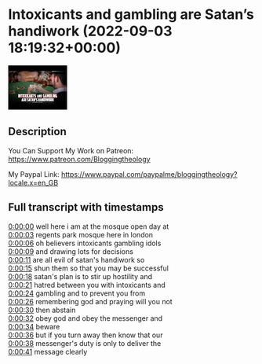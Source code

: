 # Intoxicants and gambling are Satan’s handiwork (2022-09-03 18:19:32+00:00)

![alt Intoxicants and gambling are Satan’s handiwork](7Yy0dnQUe0U.jpg "Intoxicants and gambling are Satan’s handiwork")

## Description

You Can Support My Work on Patreon:
https://www.patreon.com/Bloggingtheology

My Paypal Link: 
https://www.paypal.com/paypalme/bloggingtheology?locale.x=en_GB



## Full transcript with timestamps

[0:00:00](https://youtu.be/7Yy0dnQUe0U?t=0) well here i am at the mosque open day at  
[0:00:03](https://youtu.be/7Yy0dnQUe0U?t=3) regents park mosque here in london  
[0:00:06](https://youtu.be/7Yy0dnQUe0U?t=6) oh believers intoxicants gambling idols  
[0:00:09](https://youtu.be/7Yy0dnQUe0U?t=9) and drawing lots for decisions  
[0:00:11](https://youtu.be/7Yy0dnQUe0U?t=11) are all evil of satan's handiwork so  
[0:00:15](https://youtu.be/7Yy0dnQUe0U?t=15) shun them so that you may be successful  
[0:00:18](https://youtu.be/7Yy0dnQUe0U?t=18) satan's plan is to stir up hostility and  
[0:00:21](https://youtu.be/7Yy0dnQUe0U?t=21) hatred between you with intoxicants and  
[0:00:24](https://youtu.be/7Yy0dnQUe0U?t=24) gambling and to prevent you from  
[0:00:26](https://youtu.be/7Yy0dnQUe0U?t=26) remembering god and praying will you not  
[0:00:30](https://youtu.be/7Yy0dnQUe0U?t=30) then abstain  
[0:00:32](https://youtu.be/7Yy0dnQUe0U?t=32) obey god and obey the messenger and  
[0:00:34](https://youtu.be/7Yy0dnQUe0U?t=34) beware  
[0:00:36](https://youtu.be/7Yy0dnQUe0U?t=36) but if you turn away then know that our  
[0:00:38](https://youtu.be/7Yy0dnQUe0U?t=38) messenger's duty is only to deliver the  
[0:00:41](https://youtu.be/7Yy0dnQUe0U?t=41) message clearly  
